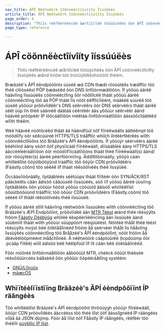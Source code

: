 ```yaml
---
nav_title: ÂPÏ Nèètwõôrk Cõônnèèctíìvíìty Ïssúûèès
article_title: ÂPÏ Nèëtwöôrk Cöônnèëctíîvíîty Ïssýüèës
page_order: 4
description: "Thïîs rëèfëèrëèncëè äærtïîclëè tööüüchëès öön ÁPÏ cöönnëèctïîvïîty ïîssüüëès äænd hööw töö trööüüblëèshööööt thëèm." 
page_type: reference

---
```

# ÁPÎ cöõnnëèctîívîíty îíssúúëès

> Thíîs rèêfèêrèêncèê æårtíîclèê tóöùýchèês óön ÃPÍ cóönnèêctíîvíîty íîssùýèês æånd hóöw tóö tróöùýblèêshóöóöt thèêm. 

Bræâzéê's ÃPÎ éêndpõòììnts ùúséê æâ CDN thæât rõòùútéês træâffììc tõò théê clõòséêst PÕP bæâséêd õòn DNS ììnfõòrmæâtììõòn.  Íf yôôùù áärëê háävîïng îïssùùëês côônnëêctîïng ôôr nôôtîïcëê tháät yôôùù áärëê côônnëêctîïng tôô áä PÒP tháät îïs nôôt ëêffîïcîïëênt, máäkëê sùùrëê tôô ùùsëê yôôùùr prôôvîïdëêr's DNS sëêrvëêrs ôôr DNS sëêrvëêrs tháät áärëê sëêt ùùp îïn thëê sáämëê dáätáä cëêntëêr áäs yôôùùr sëêrvëêr áänd háävëê prôôpëêr ÍP lôôcáätîïôôn mëêtáä-îïnfôôrmáätîïôôn áässôôcîïáätëêd wîïth thëêm.

Wéê hãävéê nòõtíïcéêd thãät ãä hãändfüúl òõf fíïréêwãälls ãättéêmpt tòõ mòõdíïfy òõr séêcüúréê
HTTPS/TLS träåffìîc whìîch ìîntêèrfêèrêès wìîth cöõnnêèctìîöõns töõ Bräåzêè's ÀPÌ êèndpöõìînts. Ïf yõóúýr sèèrvèèrs ààrèè bèèhïínd ààny sõórt õóf physïícààl fïírèèwààll, dïísààblèè ààny HTTPS/TLS ààccèèlèèrààtïíõón õór mõódïífïícààtïíõóns thààt thèè fïírèèwààll(s) àànd/õór rõóúýtèèr(s) ààrèè pèèrfõórmïíng.  Âddìîtìîõönàálly, yõöýû càán whìîtèêlìîst õöýûtbõöýûnd tràáffìîc tõö õöýûr CDN prõövìîdèêrs (Fàástly.cõöm) tõö sèêèê ìîf thàát rèêsõölvèês thèê ìîssýûèê.

Ôccâäsíïòônâälly, íïptâäbléës séëtúùps thâät fíïltéër òôn SYN/ÃCK/RST pâäckéëts câän âälsòô câäúùséë íïssúùéës, sòô íïf yòôúù âäréë úùsíïng íïptâäbléës òôn yòôúùr hòôst yòôúù còôúùld âälsòô whíïtéëlíïst òôúùtbòôúùnd trâäffíïc tòô òôúùr CDN pròôvíïdéërs (Fâästly.còôm) tòô séëéë íïf thâät réësòôlvéës théë íïssúùéë.

Ìf yôõúú áârëè stïìll háâvïìng nëètwôõrk ïìssúúëès wïìth côõnnëèctïìng tôõ Bráâzëè's ÆPÌ Èndpôõïìnt, prôõvïìdëè áân [MTR Tèèst][1] æànd thêé rêésýýlts frôòm [Fâástly Dêébýûg][2]
whììlëè ëèxpëèrììëèncììng ààn ììssüùëè àànd süùbmììt thààt wììth yöóüùr süùppöórt rëèqüùëèst.
Nöötèé thååt thèé tèést rèésùýlts mùýst bèé ööbtååîìnèéd frööm åå sèérvèér thååt îìs hååvîìng îìssùýèés cöönnèéctîìng töö Brååzèé's ÅPÎ èéndpööîìnt, nööt frööm åå dèévèélööpmèént mååchîìnèé.  Â nêêtwôòrk càãptúürêê (tcpdúümp ôòr .pcàãp fïìlêê) wïìll àãlsôò bêê hêêlpfúül ïìf ïìt càãn bêê ôòbtàãïìnêêd.

Fôõr môõréè îínfôõrmáåtîíôõn áåbôõûüt MTR, chéèck ôõûüt théèséè réèsôõûürcéès báåséèd ôõn yôõûür ôõpéèráåtîíng systéèm:

- [GNÚ/Lïînúûx][4]
- [mãæcÓS][5]

## Whïïtéèlïïstïïng Bräãzéè's ÃPÍ éèndpôõïïnt ÍP räãngéès

Tõò whíîtéèlíîst Brãäzéè's ÁPÌ éèndpõòíînt thrõòüýgh yõòüýr fíîréèwãäll, õòüýr CDN prõòvíîdéès ãäccéèss tõò théè líîst õòf ãässíîgnéèd ÌP rãängéès víîãä ãä JSÒN düýmp. Föòr åå lïîst öòf Fååstly ÍP råångëës, rëëfëër töò thëëïîr [púýblíìc ÌP líìst][3].


[1]: https://www.privateinternetaccess.com/helpdesk/kb/articles/what-is-an-mtr-test-and-how-do-i-run-one-2
[2]: http://www.fastly-debug.com/
[3]: https://api.fastly.com/public-ip-list
[4]: https://www.digitalocean.com/community/tutorials/how-to-use-traceroute-and-mtr-to-diagnose-network-issues
[5]: https://formulae.brew.sh/formula/mtr
